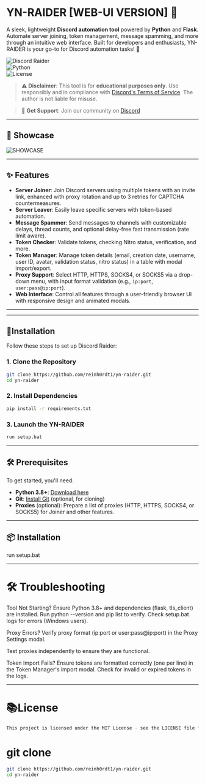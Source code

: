 # YN-RAIDER [WEB-UI VERSION] 🚀

A sleek, lightweight **Discord automation tool** powered by **Python** and **Flask**. Automate server joining, token management, message spamming, and more through an intuitive web interface. Built for developers and enthusiasts, YN-RAIDER is your go-to for Discord automation tasks! 🎉

![Discord Raider](https://img.shields.io/badge/Discord-Raider-blueviolet?style=flat-square)  
![Python](https://img.shields.io/badge/Python-3.8+-yellow?style=flat-square)  
![License](https://img.shields.io/badge/License-MIT-green?style=flat-square)

> **⚠️ Disclaimer**: This tool is for **educational purposes only**. Use responsibly and in compliance with [Discord's Terms of Service](https://discord.com/terms). The author is not liable for misuse.

> 👥 **Get Support**: Join our community on [Discord](https://discord.gg/HemBmKMYKF)

---

## 📸 Showcase

![SHOWCASE](https://i.imgur.com/6SWNSo6.png)

---

## ✨ Features
- **Server Joiner**: Join Discord servers using multiple tokens with an invite link, enhanced with proxy rotation and up to 3 retries for CAPTCHA countermeasures.
- **Server Leaver**: Easily leave specific servers with token-based automation.
- **Message Spammer**: Send messages to channels with customizable delays, thread counts, and optional delay-free fast transmission (rate limit aware).
- **Token Checker**: Validate tokens, checking Nitro status, verification, and more.
- **Token Manager**: Manage token details (email, creation date, username, user ID, avatar, validation status, nitro status) in a table with modal import/export.
- **Proxy Support**: Select HTTP, HTTPS, SOCKS4, or SOCKS5 via a drop-down menu, with input format validation (e.g., `ip:port`, `user:pass@ip:port`).
- **Web Interface**: Control all features through a user-friendly browser UI with responsive design and animated modals.

---

---
## 📙Installation
Follow these steps to set up Discord Raider:

### 1. Clone the Repository
```bash
git clone https://github.com/reinh0rdt1/yn-raider.git
cd yn-raider
```

### 2. Install Dependencies
```bash
pip install -r requirements.txt
```

### 3. Launch the YN-RAIDER
```bash
run setup.bat
```
---




## 🛠️ Prerequisites
To get started, you'll need:

- **Python 3.8+**: [Download here](https://www.python.org/downloads/)
- **Git**: [Install Git](https://git-scm.com/downloads) (optional, for cloning)
- **Proxies** (optional): Prepare a list of proxies (HTTP, HTTPS, SOCKS4, or SOCKS5) for Joiner and other features.
---

## 📦 Installation
run setup.bat

---

# 🛠️ Troubleshooting
Tool Not Starting?
Ensure Python 3.8+ and dependencies (flask, tls_client) are installed. Run python --version and pip list to verify.
Check setup.bat logs for errors (Windows users).

Proxy Errors?
Verify proxy format (ip:port or user:pass@ip:port) in the Proxy Settings modal.

Test proxies independently to ensure they are functional.

Token Import Fails?
Ensure tokens are formatted correctly (one per line) in the Token Manager's import modal.
Check for invalid or expired tokens in the logs.

---

# 📚License
```bash
This project is licensed under the MIT License - see the LICENSE file for details.
```




# git clone
```bash
git clone https://github.com/reinh0rdt1/yn-raider.git
cd yn-raider

